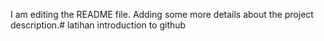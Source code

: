 I am editing the README file. Adding some more details about the project description.# latihan
introduction to github
